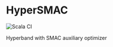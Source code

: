 # HyperSMAC
![Scala CI](https://github.com/ScalaScientific/HyperSMAC/workflows/Scala%20CI/badge.svg)

Hyperband with SMAC auxiliary optimizer
